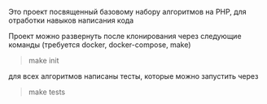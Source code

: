 Это проект посвященный базовому набору алгоритмов на PHP, для отработки навыков написания кода


Проект можно развернуть после клонирования через следующие команды (требуется docker, docker-compose, make)

>make init

для всех алгоритмов написаны тесты, которые можно запустить через

>make tests
